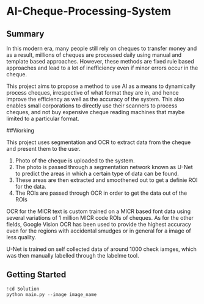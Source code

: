 # AI-Cheque-Processing-System

## Summary

In this modern era, many people still rely on cheques to transfer money and as a result, millions of cheques are processed daily using manual and template based approaches.
However, these methods are fixed rule based approaches and lead to a lot of inefficiency even if minor errors occur in the cheque. 

This project aims to propose a method to use AI as a means to dynamically process cheques, irrespective of what format they are in, and hence improve the efficiency as well as the accuracy of the system. This also enables small corporations to directly use their scanners to process cheques, and not buy expensive cheque reading machines that maybe limited to a particular format. 

##Working

This project uses segmentation and OCR to extract data from the cheque and present them to the user. 

1. Photo of the cheque is uploaded to the system. 
2. The photo is passed through a segmentation network known as U-Net to predict the areas in which a certain type of data can be found. 
3. These areas are then extracted and smoothened out to get a definie ROI for the data. 
4. The ROIs are passed through OCR in order to get the data out of the ROIs

OCR for the MICR text is custom trained on a MICR based font data using several variations of 1 million MICR code ROIs of cheques. As for the other fields, Google Vision OCR has been used to provide the highest accuracy even for the regions with accidental smudges or in general for a image of less quality. 

U-Net is trained on self collected data of around 1000 check iamges, which was then manually labelled through the labelme tool. 

## Getting Started
```python 
!cd Solution
python main.py --image image_name
```
